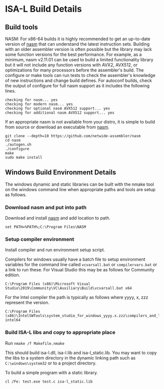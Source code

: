 # ISA-L Build Details

## Build tools

NASM: For x86-64 builds it is highly recommended to get an up-to-date version of
[nasm] that can understand the latest instruction sets. Building with an older
assembler version is often possible but the library may lack some function
versions for the best performance. For example, as a minimum, nasm v2.11.01
can be used to build a limited functionality library but it will not
include any function versions with AVX2, AVX512, or optimizations for many
processors before the assembler's build. The configure or make tools can run
tests to check the assembler's knowledge of new instructions and change build
defines. For autoconf builds, check the output of configure for full nasm
support as it includes the following lines.

    checking for nasm... yes
    checking for modern nasm... yes
    checking for optional nasm AVX512 support... yes
    checking for additional nasm AVX512 support... yes

If an appropriate nasm is not available from your distro, it is simple to build
from source or download an executable from [nasm].

    git clone --depth=10 https://github.com/netwide-assembler/nasm
    cd nasm
    ./autogen.sh
    ./configure
    make
    sudo make install

## Windows Build Environment Details

The windows dynamic and static libraries can be built with the nmake tool on the
windows command line when appropriate paths and tools are setup as follows.

### Download nasm and put into path

Download and install [nasm] and add location to path.

    set PATH=%PATH%;C:\Program Files\NASM

### Setup compiler environment

Install compiler and run environment setup script.

Compilers for windows usually have a batch file to setup environment variables
for the command line called `vcvarsall.bat` or `compilervars.bat` or a link to
run these. For Visual Studio this may be as follows for Community edition.

    C:\Program Files (x86)\Microsoft Visual Studio\2019\Community\VC\Auxiliary\Build\vcvarsall.bat x64

For the Intel compiler the path is typically as follows where yyyy, x, zzz
represent the version.

    C:\Program Files (x86)\IntelSWTools\system_studio_for_windows_yyyy.x.zzz\compilers_and_libraries_yyyy\bin\compilervars.bat intel64

### Build ISA-L libs and copy to appropriate place

Run `nmake /f Makefile.nmake`

This should build isa-l.dll, isa-l.lib and isa-l_static.lib. You may want to
copy the libs to a system directory in the dynamic linking path such as
`C:\windows\system32` or to a project directory.

To build a simple program with a static library.

    cl /Fe: test.exe test.c isa-l_static.lib

[nasm]: https://www.nasm.us
